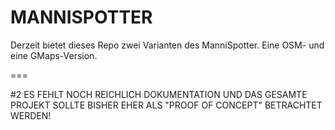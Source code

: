 # MANNISPOTTER

Derzeit bietet dieses Repo zwei Varianten des ManniSpotter. Eine OSM- und eine GMaps-Version.

===


#2 ES FEHLT NOCH REICHLICH DOKUMENTATION UND DAS GESAMTE PROJEKT SOLLTE BISHER EHER ALS "PROOF OF CONCEPT" BETRACHTET WERDEN!
